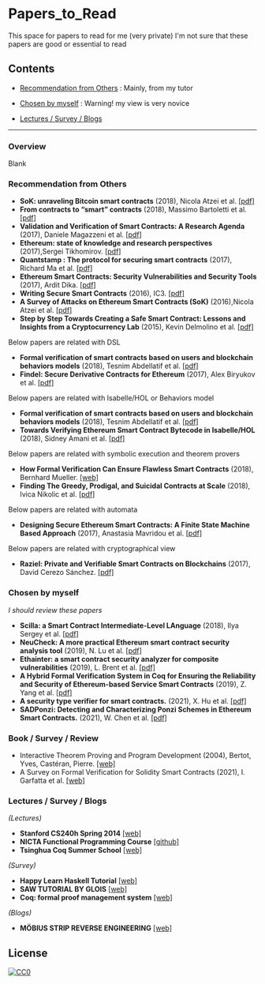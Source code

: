 # Papers_to_Read
This space for papers to read for me (very private)
I'm not sure that these papers are good or essential to read


## Contents

* [Recommendation from Others](#recommendation-from-others) : Mainly, from my tutor

* [Chosen by myself](#chosen-by-myself) : Warning! my view is very novice

* [Lectures / Survey / Blogs](#lectures--survey--blogs)
* * *

### Overview

Blank

### Recommendation from Others
- **SoK: unraveling Bitcoin smart contracts** (2018), Nicola Atzei et al. [[pdf]](https://eprint.iacr.org/2018/192.pdf)
- **From contracts to “smart” contracts** (2018), Massimo Bartoletti et al. [[pdf]](http://www.dmi.unipg.it/DLTWorkshop/presentazioni%20DLT%20workshop/bartoletti.pdf)
- **Validation and Verification of Smart Contracts: A Research Agenda** (2017),  Daniele Magazzeni et al. [[pdf]](https://core.ac.uk/download/pdf/96761687.pdf)
- **Ethereum: state of knowledge and research perspectives** (2017),Sergei Tikhomirov. [[pdf]](https://allquantor.at/blockchainbib/pdf/tikhomirov2017ethereum.pdf)
- **Quantstamp : The protocol for securing smart contracts** (2017), Richard Ma et al. [[pdf]](https://crushcrypto.com/wp-content/uploads/2017/10/QSP-Whitepaper.pdf)
- **Ethereum Smart Contracts: Security Vulnerabilities and Security Tools** (2017), Ardit Dika. [[pdf]](https://brage.bibsys.no/xmlui/bitstream/handle/11250/2479191/18400_FULLTEXT.pdf?sequence=1)
- **Writing Secure Smart Contracts** (2016), IC3. [[pdf]](http://upyun-assets.ethfans.org/uploads/doc/file/f035d9aa385448f280a785715fff89e0.pdf?_upd=devcon-ic3.pdf)
- **A Survey of Attacks on Ethereum Smart Contracts (SoK)** (2016),Nicola Atzei et al. [[pdf]](https://eprint.iacr.org/2016/1007.pdf)
- **Step by Step Towards Creating a Safe Smart Contract: Lessons and Insights from a Cryptocurrency Lab** (2015), Kevin Delmolino et al. [[pdf]](https://eprint.iacr.org/2015/460.pdf)

Below papers are related with DSL
- **Formal verification of smart contracts based on users and blockchain behaviors models** (2018), Tesnim Abdellatif et al. [[pdf]](https://hal.archives-ouvertes.fr/hal-01760787/document)
- **Findel: Secure Derivative Contracts for Ethereum** (2017), Alex Biryukov et al. [[pdf]](https://orbilu.uni.lu/bitstream/10993/30975/1/Findel_2017-03-08-CR.pdf)


Below papers are related with Isabelle/HOL or Behaviors model
- **Formal verification of smart contracts based on users and blockchain behaviors models** (2018), Tesnim Abdellatif et al. [[pdf]](https://hal.archives-ouvertes.fr/hal-01760787/document)
- **Towards Verifying Ethereum Smart Contract Bytecode in Isabelle/HOL** (2018), Sidney Amani et al. [[pdf]](http://ssrg.nicta.com/publications/csiro_full_text//Amani_BSB_18.pdf)

Below papers are related with symbolic execution and theorem provers
- **How Formal Verification Can Ensure Flawless Smart Contracts** (2018), Bernhard Mueller. [[web]](https://media.consensys.net/how-formal-verification-can-ensure-flawless-smart-contracts-cbda8ad99bd1)
- **Finding The Greedy, Prodigal, and Suicidal Contracts at Scale** (2018), Ivica Nikolic et al. [[pdf]](https://arxiv.org/pdf/1802.06038.pdf)

Below papers are related with automata
- **Designing Secure Ethereum Smart Contracts: A Finite State Machine Based Approach** (2017), Anastasia Mavridou et al. [[pdf]](https://fc18.ifca.ai/preproceedings/101.pdf)

Below papers are related with cryptographical view
- **Raziel: Private and Verifiable Smart Contracts on Blockchains** (2017), David Cerezo Sánchez. [[pdf]](https://eprint.iacr.org/2017/878.pdf)


### Chosen by myself
*I should review these papers*
- **Scilla: a Smart Contract Intermediate-Level LAnguage** (2018), Ilya Sergey et al. [[pdf]](https://arxiv.org/pdf/1801.00687.pdf)
- **NeuCheck: A more practical Ethereum smart contract security analysis tool** (2019), N. Lu et al. [[pdf]](https://onlinelibrary.wiley.com/doi/epdf/10.1002/spe.2745)
- **Ethainter: a smart contract security analyzer for composite vulnerabilities** (2019), L. Brent et al. [[pdf]](https://dl.acm.org/doi/pdf/10.1145/3385412.3385990)
- **A Hybrid Formal Verification System in Coq for Ensuring the Reliability and Security of Ethereum-based Service Smart Contracts** (2019), Z. Yang et al. [[pdf]](https://arxiv.org/ftp/arxiv/papers/1902/1902.08726.pdf)
- **A security type verifier for smart contracts.** (2021), X. Hu et al. [[pdf]](https://pdf.sciencedirectassets.com/271887/1-s2.0-S0167404821X00077/1-s2.0-S016740482100167X/main.pdf?X-Amz-Security-Token=IQoJb3JpZ2luX2VjEAsaCXVzLWVhc3QtMSJIMEYCIQC830XadqkgMQgPcqGVqIEQ1sqm3xMlvIEtVPHxLHfqaAIhAIpyzXPCwMKp%2F2td%2B6dKfOFinpykiRFEcHJT6UysdjuQKoMECNT%2F%2F%2F%2F%2F%2F%2F%2F%2F%2FwEQBBoMMDU5MDAzNTQ2ODY1Igx0a%2FHrBYjAMIJSVvEq1wMP3yYSQ7Nr4MCLuBn4p7rjhR3KuoPFC5KjaaDgtOF3Z18Sle5ny9CSHtU0qu2u6T3rASufk6CTimN9AfBP9Gz8V%2BriaNaaoR6MzwSFQsnxEOQbJAM1vG9JaxE3VbWWUw24PApejuqXuS8tr7uWI0iIwl2zftT1N%2BlgmRW2w0bMAwtesnroT12ifBBvErSOUHUUqoeSfGxqVCPJgzCvnq7ynkWBUYU3RYzzloozzC2aKL2NUyHLut4vMiuZndmZwK8yzbzJp%2BXZy9HgkYju5%2F9iMkLTgLATvYMIijo80eP5Z6rGib0MZL8Dgi%2FUem9uUJznduzbcJENms2iW%2B7rLPmZq334ngj0F6kXDqr4qNFPMhPfy6m5ip14JEKTk92iHec6V1Zv1tY4q5FO2720SEINqRp%2BHTldJXEmzuH1H2tpkDyeV7QbhhnU9D6Nz%2FJi%2Bplu4dDpkgim7Gf4gCNslMLzE4nd%2FuQPt5OwfzpXlBgQZKkSDAypzlaoGn7TqbvzbgEj%2FzfUh%2FvKykEMyx0FxsPUJloewsgbE4V3ZZ0ZaSCq6HddqmcK4t8zZkPYKlfYUAIkQki8novgwzdbSSCMnuCTW%2Fk6IA0qV3bRx%2FNKuPY3PWvuZ3V8RFQwpfjGhgY6pAEDaEZp7WQQ6IvvPZ%2BpPw6mz%2B5NXRJTTED4EeoAlg%2Bf1M1KydTxcVg7t3qI19jV4wpiMotDBLy3aiDd67hn9GJHayNiuEbCxsaOXUK%2B0a%2BnWvetsbj022HyT8Nk%2BSJlSkjgEPr8pPoGc7xYumeOV74kpJbbgIP2FMBTH7z4C52qCl%2FcQv5nu12lTOKDA%2BGCjOrrFKr%2Bc9cFA8XbfIfkvNbJgHK4BA%3D%3D&X-Amz-Algorithm=AWS4-HMAC-SHA256&X-Amz-Date=20210622T113752Z&X-Amz-SignedHeaders=host&X-Amz-Expires=300&X-Amz-Credential=ASIAQ3PHCVTYWOS45UTZ%2F20210622%2Fus-east-1%2Fs3%2Faws4_request&X-Amz-Signature=9267e0d326ba67fde0d6eb7a604dcfa44d63c3a33426ce7059d7d6243707e2e9&hash=13e7c86b6368d53497735c25d2837d00275eecdf7f852c6f98794315a6a37370&host=68042c943591013ac2b2430a89b270f6af2c76d8dfd086a07176afe7c76c2c61&pii=S016740482100167X&tid=spdf-98372a81-f528-4cd9-91ed-7292af3bed63&sid=615bc3bd3440c64cd4699f28279483656fdcgxrqb&type=client)
- **SADPonzi: Detecting and Characterizing Ponzi Schemes in Ethereum Smart Contracts.** (2021), W. Chen et al. [[pdf]](https://dl.acm.org/doi/pdf/10.1145/3460093)


### Book / Survey / Review
- Interactive Theorem Proving and Program Development (2004), Bertot, Yves, Castéran, Pierre. [[web]](http://www.springer.com/gp/book/9783540208549)
- A Survey on Formal Verification for Solidity Smart Contracts (2021), I. Garfatta et al. [[web]](https://dl.acm.org/doi/pdf/10.1145/3437378.3437879)

### Lectures / Survey / Blogs

*(Lectures)*
- **Stanford CS240h Spring 2014** [[web]](http://www.scs.stanford.edu/14sp-cs240h/)
- **NICTA Functional Programming Course** [[github]](https://github.com/data61/fp-course)
- **Tsinghua Coq Summer School** [[web]](http://www.labri.fr/perso/casteran/CoqArt/Tsinghua/index.html)

*(Survey)*
- **Happy Learn Haskell Tutorial** [[web]](http://www.happylearnhaskelltutorial.com/contents.html)
- **SAW TUTORIAL BY GLOIS** [[web]](https://saw.galois.com/tutorial.html)
- **Coq: formal proof management system** [[web]](https://coq.inria.fr/)

*(Blogs)*
- **MÖBIUS STRIP REVERSE ENGINEERING** [[web]](http://www.msreverseengineering.com/program-analysis-reading-list/)

## License
[![CC0](http://mirrors.creativecommons.org/presskit/buttons/88x31/svg/cc-zero.svg)](https://creativecommons.org/publicdomain/zero/1.0/)
